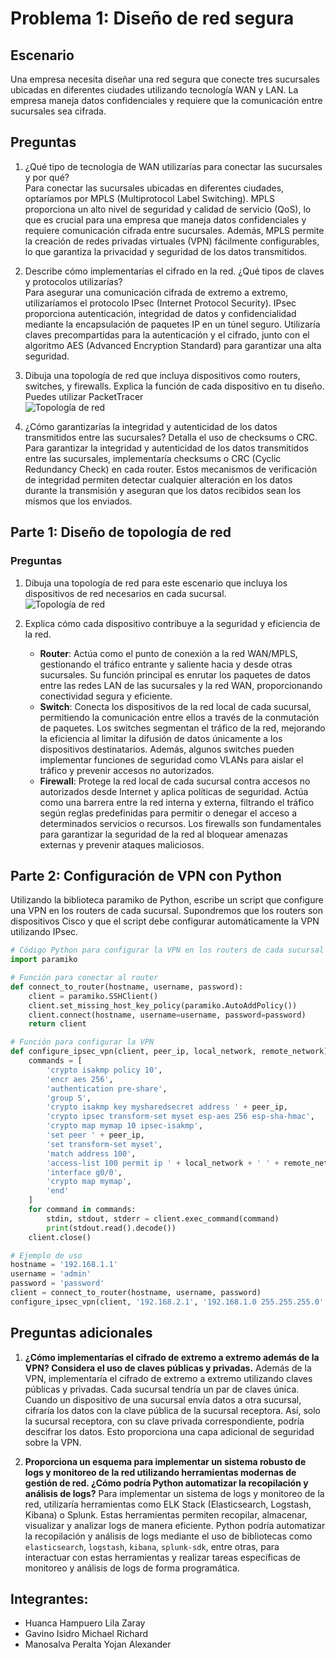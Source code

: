 # Problema 1: Diseño de red segura

## Escenario

Una empresa necesita diseñar una red segura que conecte tres sucursales ubicadas en diferentes ciudades utilizando tecnología WAN y LAN. La empresa maneja datos confidenciales y requiere que la comunicación entre sucursales sea cifrada.

## Preguntas

1. ¿Qué tipo de tecnología de WAN utilizarías para conectar las sucursales y por qué?  
   Para conectar las sucursales ubicadas en diferentes ciudades, optaríamos por MPLS (Multiprotocol Label Switching). MPLS proporciona un alto nivel de seguridad y calidad de servicio (QoS), lo que es crucial para una empresa que maneja datos confidenciales y requiere comunicación cifrada entre sucursales. Además, MPLS permite la creación de redes privadas virtuales (VPN) fácilmente configurables, lo que garantiza la privacidad y seguridad de los datos transmitidos.

2. Describe cómo implementarías el cifrado en la red. ¿Qué tipos de claves y protocolos utilizarías?  
   Para asegurar una comunicación cifrada de extremo a extremo, utilizaríamos el protocolo IPsec (Internet Protocol Security). IPsec proporciona autenticación, integridad de datos y confidencialidad mediante la encapsulación de paquetes IP en un túnel seguro. Utilizaría claves precompartidas para la autenticación y el cifrado, junto con el algoritmo AES (Advanced Encryption Standard) para garantizar una alta seguridad.

3. Dibuja una topología de red que incluya dispositivos como routers, switches, y firewalls. Explica la función de cada dispositivo en tu diseño. Puedes utilizar PacketTracer  
   ![Topología de red](https://github.com/Alexander-Manosalva-Peralta/Comunicacion-de-datos-y-redes-personal/blob/main/Imagenes/Actividad11.jpg)

4. ¿Cómo garantizarías la integridad y autenticidad de los datos transmitidos entre las sucursales? Detalla el uso de checksums o CRC.  
   Para garantizar la integridad y autenticidad de los datos transmitidos entre las sucursales, implementaría checksums o CRC (Cyclic Redundancy Check) en cada router. Estos mecanismos de verificación de integridad permiten detectar cualquier alteración en los datos durante la transmisión y aseguran que los datos recibidos sean los mismos que los enviados.

## Parte 1: Diseño de topología de red

### Preguntas

1. Dibuja una topología de red para este escenario que incluya los dispositivos de red necesarios en cada sucursal.  
   ![Topología de red](https://github.com/Alexander-Manosalva-Peralta/Comunicacion-de-datos-y-redes-personal/blob/main/Imagenes/Actividad11.jpg)

2. Explica cómo cada dispositivo contribuye a la seguridad y eficiencia de la red.  
   - **Router**: Actúa como el punto de conexión a la red WAN/MPLS, gestionando el tráfico entrante y saliente hacia y desde otras sucursales. Su función principal es enrutar los paquetes de datos entre las redes LAN de las sucursales y la red WAN, proporcionando conectividad segura y eficiente.
   - **Switch**: Conecta los dispositivos de la red local de cada sucursal, permitiendo la comunicación entre ellos a través de la conmutación de paquetes. Los switches segmentan el tráfico de la red, mejorando la eficiencia al limitar la difusión de datos únicamente a los dispositivos destinatarios. Además, algunos switches pueden implementar funciones de seguridad como VLANs para aislar el tráfico y prevenir accesos no autorizados.
   - **Firewall**: Protege la red local de cada sucursal contra accesos no autorizados desde Internet y aplica políticas de seguridad. Actúa como una barrera entre la red interna y externa, filtrando el tráfico según reglas predefinidas para permitir o denegar el acceso a determinados servicios o recursos. Los firewalls son fundamentales para garantizar la seguridad de la red al bloquear amenazas externas y prevenir ataques maliciosos.

## Parte 2: Configuración de VPN con Python

Utilizando la biblioteca paramiko de Python, escribe un script que configure una VPN en los routers de cada sucursal. Supondremos que los routers son dispositivos Cisco y que el script debe configurar automáticamente la VPN utilizando IPsec.

```python
# Código Python para configurar la VPN en los routers de cada sucursal
import paramiko

# Función para conectar al router
def connect_to_router(hostname, username, password):
    client = paramiko.SSHClient()
    client.set_missing_host_key_policy(paramiko.AutoAddPolicy())
    client.connect(hostname, username=username, password=password)
    return client

# Función para configurar la VPN
def configure_ipsec_vpn(client, peer_ip, local_network, remote_network):
    commands = [
        'crypto isakmp policy 10',
        'encr aes 256',
        'authentication pre-share',
        'group 5',
        'crypto isakmp key mysharedsecret address ' + peer_ip,
        'crypto ipsec transform-set myset esp-aes 256 esp-sha-hmac',
        'crypto map mymap 10 ipsec-isakmp',
        'set peer ' + peer_ip,
        'set transform-set myset',
        'match address 100',
        'access-list 100 permit ip ' + local_network + ' ' + remote_network,
        'interface g0/0',
        'crypto map mymap',
        'end'
    ]
    for command in commands:
        stdin, stdout, stderr = client.exec_command(command)
        print(stdout.read().decode())
    client.close()

# Ejemplo de uso
hostname = '192.168.1.1'
username = 'admin'
password = 'password'
client = connect_to_router(hostname, username, password)
configure_ipsec_vpn(client, '192.168.2.1', '192.168.1.0 255.255.255.0', '192.168.3.0 255.255.255.0')
```

## Preguntas adicionales

1. **¿Cómo implementarías el cifrado de extremo a extremo además de la VPN? Considera el uso de claves públicas y privadas.**
   Además de la VPN, implementaría el cifrado de extremo a extremo utilizando claves públicas y privadas. Cada sucursal tendría un par de claves única. Cuando un dispositivo de una sucursal envía datos a otra sucursal, cifraría los datos con la clave pública de la sucursal receptora. Así, solo la sucursal receptora, con su clave privada correspondiente, podría descifrar los datos. Esto proporciona una capa adicional de seguridad sobre la VPN.

2. **Proporciona un esquema para implementar un sistema robusto de logs y monitoreo de la red utilizando herramientas modernas de gestión de red. ¿Cómo podría Python automatizar la recopilación y análisis de logs?**
   Para implementar un sistema de logs y monitoreo de la red, utilizaría herramientas como ELK Stack (Elasticsearch, Logstash, Kibana) o Splunk. Estas herramientas permiten recopilar, almacenar, visualizar y analizar logs de manera eficiente. Python podría automatizar la recopilación y análisis de logs mediante el uso de bibliotecas como `elasticsearch`, `logstash`, `kibana`, `splunk-sdk`, entre otras, para interactuar con estas herramientas y realizar tareas específicas de monitoreo y análisis de logs de forma programática.

## Integrantes:

- Huanca Hampuero Lila Zaray 
- Gavino Isidro Michael Richard
- Manosalva Peralta Yojan Alexander
